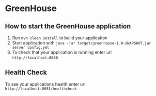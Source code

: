 # GreenHouse

How to start the GreenHouse application
---

1. Run `mvn clean install` to build your application
1. Start application with `java -jar target/greenhouse-1.0-SNAPSHOT.jar server config.yml`
1. To check that your application is running enter url `http://localhost:8080`

Health Check
---

To see your applications health enter url `http://localhost:8081/healthcheck`
